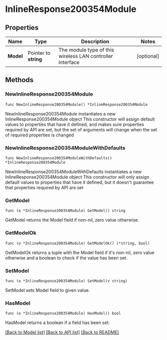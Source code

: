 # InlineResponse200354Module

## Properties

Name | Type | Description | Notes
------------ | ------------- | ------------- | -------------
**Model** | Pointer to **string** | The module type of this wireless LAN controller interface | [optional] 

## Methods

### NewInlineResponse200354Module

`func NewInlineResponse200354Module() *InlineResponse200354Module`

NewInlineResponse200354Module instantiates a new InlineResponse200354Module object
This constructor will assign default values to properties that have it defined,
and makes sure properties required by API are set, but the set of arguments
will change when the set of required properties is changed

### NewInlineResponse200354ModuleWithDefaults

`func NewInlineResponse200354ModuleWithDefaults() *InlineResponse200354Module`

NewInlineResponse200354ModuleWithDefaults instantiates a new InlineResponse200354Module object
This constructor will only assign default values to properties that have it defined,
but it doesn't guarantee that properties required by API are set

### GetModel

`func (o *InlineResponse200354Module) GetModel() string`

GetModel returns the Model field if non-nil, zero value otherwise.

### GetModelOk

`func (o *InlineResponse200354Module) GetModelOk() (*string, bool)`

GetModelOk returns a tuple with the Model field if it's non-nil, zero value otherwise
and a boolean to check if the value has been set.

### SetModel

`func (o *InlineResponse200354Module) SetModel(v string)`

SetModel sets Model field to given value.

### HasModel

`func (o *InlineResponse200354Module) HasModel() bool`

HasModel returns a boolean if a field has been set.


[[Back to Model list]](../README.md#documentation-for-models) [[Back to API list]](../README.md#documentation-for-api-endpoints) [[Back to README]](../README.md)


